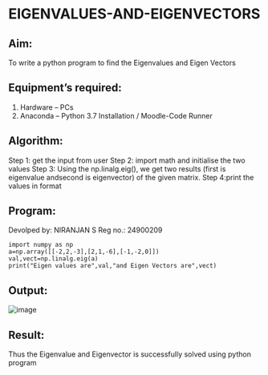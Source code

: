 # EIGENVALUES-AND-EIGENVECTORS
## Aim:
To write a python program to find the Eigenvalues and Eigen Vectors
## Equipment’s required:
1. 	Hardware – PCs
2. 	Anaconda – Python 3.7 Installation / Moodle-Code Runner
## Algorithm:
Step 1: get the input from user
Step 2: import math and initialise the two values
Step 3: Using the np.linalg.eig(), we get two results (first is eigenvalue andsecond is eigenvector) of the given matrix.
Step 4:print the values in format


## Program:
Devolped by: NIRANJAN S
Reg no.: 24900209
```
import numpy as np
a=np.array([[-2,2,-3],[2,1,-6],[-1,-2,0]])
val,vect=np.linalg.eig(a)
print("Eigen values are",val,"and Eigen Vectors are",vect)
```
## Output:
![image](https://github.com/user-attachments/assets/c05aa6cc-f172-4c3b-b2b1-c11983702ef1)



## Result:
Thus the Eigenvalue and Eigenvector is successfully solved using python program
